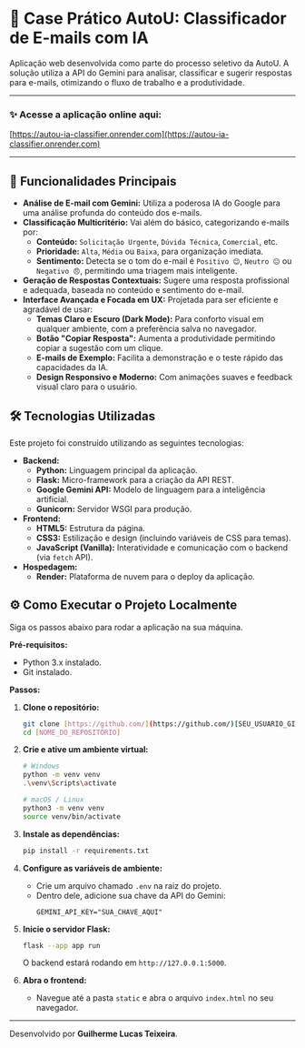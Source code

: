 # 🤖 Case Prático AutoU: Classificador de E-mails com IA

Aplicação web desenvolvida como parte do processo seletivo da AutoU. A solução utiliza a API do Gemini para analisar, classificar e sugerir respostas para e-mails, otimizando o fluxo de trabalho e a produtividade.

---

### ✨ **Acesse a aplicação online aqui:**
[https://autou-ia-classifier.onrender.com](https://autou-ia-classifier.onrender.com)

---

## 🚀 Funcionalidades Principais

* **Análise de E-mail com Gemini:** Utiliza a poderosa IA do Google para uma análise profunda do conteúdo dos e-mails.
* **Classificação Multicritério:** Vai além do básico, categorizando e-mails por:
    * **Conteúdo:** `Solicitação Urgente`, `Dúvida Técnica`, `Comercial`, etc.
    * **Prioridade:** `Alta`, `Média` ou `Baixa`, para organização imediata.
    * **Sentimento:** Detecta se o tom do e-mail é `Positivo 😊`, `Neutro 😐` ou `Negativo 😠`, permitindo uma triagem mais inteligente.
* **Geração de Respostas Contextuais:** Sugere uma resposta profissional e adequada, baseada no conteúdo e sentimento do e-mail.
* **Interface Avançada e Focada em UX:** Projetada para ser eficiente e agradável de usar:
    * **Temas Claro e Escuro (Dark Mode):** Para conforto visual em qualquer ambiente, com a preferência salva no navegador.
    * **Botão "Copiar Resposta":** Aumenta a produtividade permitindo copiar a sugestão com um clique.
    * **E-mails de Exemplo:** Facilita a demonstração e o teste rápido das capacidades da IA.
    * **Design Responsivo e Moderno:** Com animações suaves e feedback visual claro para o usuário.

## 🛠️ Tecnologias Utilizadas

Este projeto foi construído utilizando as seguintes tecnologias:

* **Backend:**
    * **Python:** Linguagem principal da aplicação.
    * **Flask:** Micro-framework para a criação da API REST.
    * **Google Gemini API:** Modelo de linguagem para a inteligência artificial.
    * **Gunicorn:** Servidor WSGI para produção.
* **Frontend:**
    * **HTML5:** Estrutura da página.
    * **CSS3:** Estilização e design (incluindo variáveis de CSS para temas).
    * **JavaScript (Vanilla):** Interatividade e comunicação com o backend (via `fetch` API).
* **Hospedagem:**
    * **Render:** Plataforma de nuvem para o deploy da aplicação.

## ⚙️ Como Executar o Projeto Localmente

Siga os passos abaixo para rodar a aplicação na sua máquina.

**Pré-requisitos:**
* Python 3.x instalado.
* Git instalado.

**Passos:**

1.  **Clone o repositório:**
    ```bash
    git clone [https://github.com/](https://github.com/)[SEU_USUARIO_GITHUB]/[NOME_DO_REPOSITORIO].git
    cd [NOME_DO_REPOSITORIO]
    ```

2.  **Crie e ative um ambiente virtual:**
    ```bash
    # Windows
    python -m venv venv
    .\venv\Scripts\activate

    # macOS / Linux
    python3 -m venv venv
    source venv/bin/activate
    ```

3.  **Instale as dependências:**
    ```bash
    pip install -r requirements.txt
    ```

4.  **Configure as variáveis de ambiente:**
    * Crie um arquivo chamado `.env` na raiz do projeto.
    * Dentro dele, adicione sua chave da API do Gemini:
        ```
        GEMINI_API_KEY="SUA_CHAVE_AQUI"
        ```

5.  **Inicie o servidor Flask:**
    ```bash
    flask --app app run
    ```
    O backend estará rodando em `http://127.0.0.1:5000`.

6.  **Abra o frontend:**
    * Navegue até a pasta `static` e abra o arquivo `index.html` no seu navegador.

---

Desenvolvido por **Guilherme Lucas Teixeira**.
